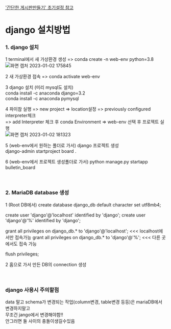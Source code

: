 ['간단한 게시판만들기' 초기설정 참고](https://github.com/YuumiNam/django-howtouse/blob/master/BulletinProject/%EA%B2%8C%EC%8B%9C%ED%8C%90%EC%B4%88%EA%B8%B0%EC%84%A4%EC%A0%95.md)

# django 설치방법

### 1. django 설치
1 terminal에서 새 가상환경 생성 => conda create -n web-env python=3.8 \
![화면 캡처 2023-01-02 175845](https://user-images.githubusercontent.com/114986610/210210982-6187dad6-ce5a-4bdd-aa9d-70a3461a2a71.png)

2 새 가상환경 접속 => conda activate web-env 

3 django 설치 (미리 mysql도 설치) \
conda install -c anaconda django=3.2 \
conda install -c anaconda pymysql


4 파이참 실행 => new project => location설정 => previously configured interpreter체크 \
=> add Interpreter 체크 후 conda Environment => web-env 선택 후 프로젝트 실행 \
![화면 캡처 2023-01-02 181323](https://user-images.githubusercontent.com/114986610/210212351-83bf1b63-23c8-45f2-b800-cc282d25eb6c.png) 


5 (web-env에서 원하는 폴더로 가서) django 프로젝트 생성 \
django-admin startproject board .


6 (web-env에서 프로젝트 생성폴더로 가서) python manage.py startapp bulletin_board
<br/><br/><br/>



### 2. MariaDB database 생성
1 (Root DB에서)
create database django_db default character set utf8mb4;

create user 'django'@'localhost' identified by 'django';
create user 'django'@'%' identified by 'django';

grant all privileges on django_db.* to 'django'@'localhost';    <<<    localhost에서만 접속가능
grant all privileges on django_db.* to 'django'@'%';    <<<    다른 곳에서도 접속 가능

flush privileges;

2 홈으로 가서 만든 DB의 connection 생성
<br/><br/><br/>



### django 사용시 주의할점
data 말고 schema가 변경되는 작업(column변경, table변경 등등)은 mariaDB에서 변경하지말고 \
무조건 jango에서 변경해야함!! \
안그러면 둘 사이의 충돌이생길수있음
